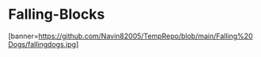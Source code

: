 # Falling-Blocks
 
[banner=https://github.com/Navin82005/TempRepo/blob/main/Falling%20Dogs/fallingdogs.jpg]

